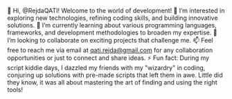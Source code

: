 👋 Hi, @RejdaQATI! Welcome to the world of development!
👀 I’m interested in exploring new technologies, refining coding skills, and building innovative solutions.
🌱 I’m currently learning about various programming languages, frameworks, and development methodologies to broaden my expertise.
💞️ I’m looking to collaborate on exciting projects that challenge me.
📫 Feel free to reach me via email at qati.rejda@gmail.com for any collaboration opportunities or just to connect and share ideas.
⚡ Fun fact: During my script kiddie days, I dazzled my friends with my "wizardry" in coding, conjuring up solutions with pre-made scripts that left them in awe. Little did they know, it was all about mastering the art of finding and using the right tools!


